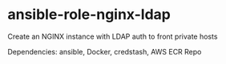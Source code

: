 # ansible-role-nginx-ldap
Create an NGINX instance with LDAP auth to front private hosts

Dependencies: ansible, Docker, credstash, AWS ECR Repo
